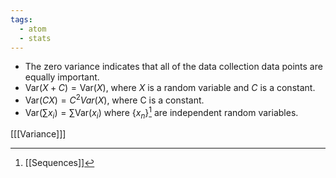 ```yaml
---
tags:
  - atom
  - stats
---
```

- The zero variance indicates that all of the data collection data points are equally important.
- $\text{Var}(X + C) = \text{Var}(X)$, where $X$ is a random variable and $C$ is a constant.
- $\text{Var}(CX) = C^2Var(X)$, where C is a constant.
- $\displaystyle \text{Var}\left(\sum x_i\right) = \sum \text{Var}(x_i)$ where $\{x_n\}$[^1] are independent random variables.

\[[[Variance]]\]

[^1]: [[Sequences]]
